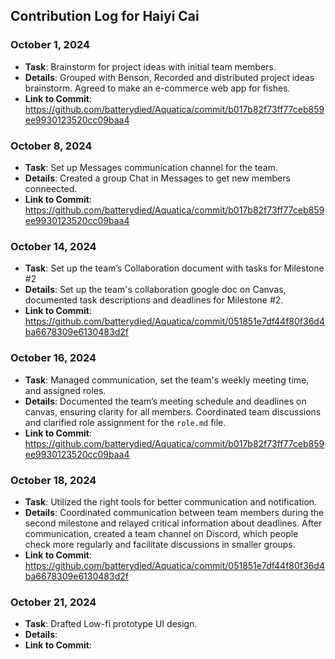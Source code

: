 ## Contribution Log for Haiyi Cai

### October 1, 2024
- **Task**: Brainstorm for project ideas with initial team members.
- **Details**: Grouped with Benson, Recorded and distributed project ideas brainstorm. Agreed to make an e-commerce web app for fishes.
- **Link to Commit**: https://github.com/batterydied/Aquatica/commit/b017b82f73ff77ceb859ee9930123520cc09baa4

### October 8, 2024
- **Task**: Set up Messages communication channel for the team.
- **Details**: Created a group Chat in Messages to get new members conneected. 
- **Link to Commit**: https://github.com/batterydied/Aquatica/commit/b017b82f73ff77ceb859ee9930123520cc09baa4

### October 14, 2024
- **Task**: Set up the team’s Collaboration document with tasks for Milestone #2
- **Details**: Set up the team's collaboration google doc on Canvas, documented task descriptions and deadlines for Milestone #2.
- **Link to Commit**: https://github.com/batterydied/Aquatica/commit/051851e7df44f80f36d4ba6678309e6130483d2f

### October 16, 2024
- **Task**: Managed communication, set the team's weekly meeting time, and assigned roles.
- **Details**: Documented the team’s meeting schedule and deadlines on canvas, ensuring clarity for all members. Coordinated team discussions and clarified role assignment for the `role.md` file.
- **Link to Commit**: https://github.com/batterydied/Aquatica/commit/b017b82f73ff77ceb859ee9930123520cc09baa4

### October 18, 2024
- **Task**: Utilized the right tools for better communication and notification.
- **Details**: Coordinated communication between team members during the second milestone and relayed critical information about deadlines. After communication, created a team channel on Discord, which people check more regularly and facilitate discussions in smaller groups. 
- **Link to Commit**: https://github.com/batterydied/Aquatica/commit/051851e7df44f80f36d4ba6678309e6130483d2f

### October 21, 2024
- **Task**: Drafted Low-fi prototype UI design.
- **Details**: 
- **Link to Commit**:  
